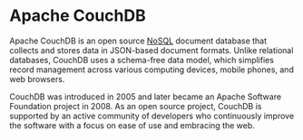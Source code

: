 # Apache CouchDB

Apache CouchDB is an open source [NoSQL](https://www.ibm.com/in-en/topics/cloud-database "cloud-database") document database that collects and stores data in JSON-based document formats. Unlike relational databases, CouchDB uses a schema-free data model, which simplifies record management across various computing devices, mobile phones, and web browsers.

CouchDB was introduced in 2005 and later became an Apache Software Foundation project in 2008. As an open source project, CouchDB is supported by an active community of developers who continuously improve the software with a focus on ease of use and embracing the web.
